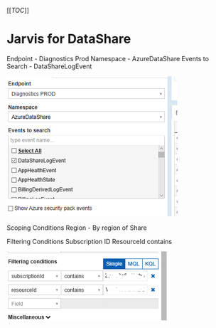 [[_TOC_]]


# Jarvis for DataShare
Endpoint - Diagnostics Prod
Namespace - AzureDataShare
Events to Search - DataShareLogEvent

![image.png](/.attachments/image-083b4832-5141-4307-b14e-c9b4f906c47b.png)

Scoping Conditions
Region - By region of Share

Filtering Conditions
Subscription ID
ResourceId contains <Data Share Name>

![image.png](/.attachments/image-d036e3d4-5fb5-426b-b750-1eed1410388b.png)